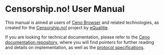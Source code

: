 # Censorship.no! User Manual

This manual is aimed at users of [Ceno Browser][] and related technologies, as created for the [Censorship.no!][] project by [eQualitie][].

[Ceno Browser]: https://gitlab.com/censorship-no/ceno-browser
[Censorship.no!]: https://censorship.no/
[eQualitie]: https://equalit.ie/

If you are looking for technical documentation, please refer to the [Ceno documentation repository][], where you will find pointers for further reading and details on implementation, as well as the [protocol specifications][].

[Ceno documentation repository]: https://github.com/censorship-no/Ceno-docs/
[protocol specifications]: https://github.com/equalitie/ouinet/blob/master/doc/ouinet-network-whitepaper.md
